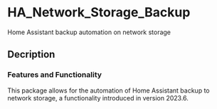 # HA_Network_Storage_Backup
Home Assistant backup automation on network storage

## Decription
### Features and Functionality

This package allows for the automation of Home Assistant backup to network storage, a functionality introduced in version 2023.6.

